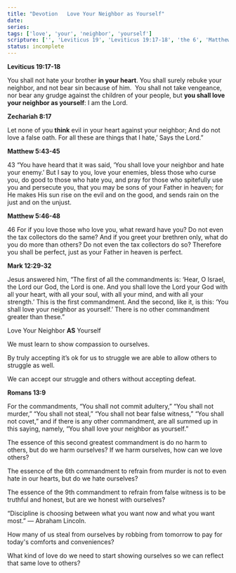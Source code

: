 ```yaml
---
title: "Devotion   Love Your Neighbor as Yourself"
date: 
series: 
tags: ['love', 'your', 'neighbor', 'yourself']
scripture: ['', 'Leviticus 19', 'Leviticus 19:17-18', 'the 6', 'Matthew 5:46-48', 'Zechariah 8', 'Matthew 5:43-45', 'Matthew 5', 'Mark 12:29-32', 'Mark 12', 'Romans 13', 'the 9']
status: incomplete
---
```


**Leviticus 19:17-18**

You shall not hate your brother **in your heart**. You shall surely rebuke your neighbor, and not bear sin because of him.  You shall not take vengeance, nor bear any grudge against the children of your people, but **you shall love your neighbor as yourself**: I am the Lord.

**Zechariah 8:17**

Let none of you **think** evil in your heart against your neighbor; And do not love a false oath. For all these are things that I hate,’ Says the Lord.”

**Matthew 5:43-45**

43 “You have heard that it was said, ‘You shall love your neighbor and hate your enemy.’ But I say to you, love your enemies, bless those who curse you, do good to those who hate you, and pray for those who spitefully use you and persecute you, that you may be sons of your Father in heaven; for He makes His sun rise on the evil and on the good, and sends rain on the just and on the unjust.

**Matthew 5:46-48**

46 For if you love those who love you, what reward have you? Do not even the tax collectors do the same? And if you greet your brethren only, what do you do more than others? Do not even the tax collectors do so? Therefore you shall be perfect, just as your Father in heaven is perfect.

**Mark 12:29-32**

Jesus answered him, “The first of all the commandments is: ‘Hear, O Israel, the Lord our God, the Lord is one. And you shall love the Lord your God with all your heart, with all your soul, with all your mind, and with all your strength.’ This is the first commandment. And the second, like it, is this: ‘You shall love your neighbor as yourself.’ There is no other commandment greater than these.”

Love Your Neighbor **AS** Yourself

We must learn to show compassion to ourselves.

By truly accepting it’s ok for us to struggle we are able to allow others to struggle as well.

We can accept our struggle and others without accepting defeat.

**Romans 13:9**

For the commandments, “You shall not commit adultery,” “You shall not murder,” “You shall not steal,” “You shall not bear false witness,” “You shall not covet,” and if there is any other commandment, are all summed up in this saying, namely, “You shall love your neighbor as yourself.”

The essence of this second greatest commandment is do no harm to others, but do we harm ourselves? If we harm ourselves, how can we love others?

The essence of the 6th commandment to refrain from murder is not to even hate in our hearts, but do we hate ourselves?

The essence of the 9th commandment to refrain from false witness is to be truthful and honest, but are we honest with ourselves?

“Discipline is choosing between what you want now and what you want most.” — Abraham Lincoln.

How many of us steal from ourselves by robbing from tomorrow to pay for today's comforts and conveniences?

What kind of love do we need to start showing ourselves so we can reflect that same love to others?